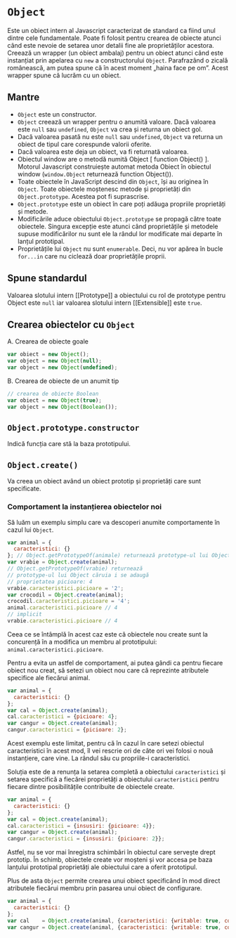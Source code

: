 # `Object`

Este un obiect intern al Javascript caracterizat de standard ca fiind unul dintre cele fundamentale. Poate fi folosit pentru crearea de obiecte atunci când este nevoie de setarea unor detalii fine ale proprietăților acestora.
Creează un wrapper (un obiect ambalaj) pentru un obiect atunci când este instanțiat prin apelarea cu `new` a constructorului `Object`. Parafrazând o zicală românească, am putea spune că în acest moment „haina face pe om”. Acest wrapper spune că lucrăm cu un obiect.

## Mantre

- `Object` este un constructor.
- `Object` creează un wrapper pentru o anumită valoare. Dacă valoarea este `null` sau `undefined`, `Object` va crea și returna un obiect gol.
- Dacă valoarea pasată nu este `null` sau `undefined`, `Object` va returna un obiect de tipul care corespunde valorii oferite.
- Dacă valoarea este deja un obiect, va fi returnată valoarea.
- Obiectul window are o metodă numită Object [ function Object() ]. Motorul Javascript construiește automat metoda Obiect în obiectul window (`window.Object` returnează function Object()).
- Toate obiectele în JavaScript descind din `Object`, își au originea în `Object`. Toate obiectele moștenesc metode și proprietăți din `Object.prototype`. Acestea pot fi suprascrise.
- `Object.prototype` este un obiect în care poți adăuga propriile proprietăți și metode.
- Modificările aduce obiectului `Object.prototype` se propagă către toate obiectele. Singura excepție este atunci când proprietățile și metodele supuse modificărilor nu sunt ele la rândul lor modificate mai departe în lanțul prototipal.
- Proprietățile lui `Object` nu sunt `enumerable`. Deci, nu vor apărea în bucle `for...in` care nu ciclează doar proprietățile proprii.

## Spune standardul

Valoarea slotului intern [[Prototype]] a obiectului cu rol de prototype pentru Object este `null` iar valoarea slotului intern [[Extensible]] este `true`.

## Crearea obiectelor cu `Object`

A. Crearea de obiecte goale

```javascript
var obiect = new Object();
var object = new Object(null);
var object = new Object(undefined);
```

B. Crearea de obiecte de un anumit tip

```javascript
// crearea de obiecte Boolean
var obiect = new Object(true);
var object = new Object(Boolean());
```

## `Object.prototype.constructor`

Indică funcția care stă la baza prototipului.

## `Object.create()`

Va creea un obiect având un obiect prototip și proprietăți care sunt specificate.

### Comportament la instanțierea obiectelor noi

Să luăm un exemplu simplu care va descoperi anumite comportamente în cazul lui `Object`.

```javascript
var animal = {
  caracteristici: {}
}; // Object.getPrototypeOf(animale) returnează prototype-ul lui Object
var vrabie = Object.create(animal);
// Object.getPrototypeOf(vrabie) returnează
// prototype-ul lui Object căruia i se adaugă
// proprietatea picioare: 4
vrabie.caracteristici.picioare = '2';
var crocodil = Object.create(animal);
crocodil.caracteristici.picioare = '4';
animal.caracteristici.picioare // 4
// implicit
vrabie.caracteristici.picioare // 4
```

Ceea ce se întâmplă în acest caz este că obiectele nou create sunt la concurență în a modifica un membru al prototipului: `animal.caracteristici.picioare`.

Pentru a evita un astfel de comportament, ai putea gândi ca pentru fiecare obiect nou creat, să setezi un obiect nou care că reprezinte atributele specifice ale fiecărui animal.

```javascript
var animal = {
  caracteristici: {}
};
var cal = Object.create(animal);
cal.caracteristici = {picioare: 4};
var cangur = Object.create(animal);
cangur.caracteristici = {picioare: 2};
```

Acest exemplu este limitat, pentru că în cazul în care setezi obiectul caracteristici în acest mod, îl vei rescrie ori de câte ori vei folosi o nouă instanțiere, care vine. La rândul său cu propriile-i caracteristici.

Soluția este de a renunța la setarea completă a obiectului `caracteristici` și setarea specifică a fiecărei proprietăți a obiectului `caracteristici` pentru fiecare dintre posibilitățile contribuite de obiectele create.

```javascript
var animal = {
  caracteristici: {}
};
var cal = Object.create(animal);
cal.caracteristici = {insusiri: {picioare: 4}};
var cangur = Object.create(animal);
cangur.caracteristici = {insusiri: {picioare: 2}};
```

Astfel, nu se vor mai înregistra schimbări în obiectul care servește drept prototip. În schimb, obiectele create vor moșteni și vor accesa pe baza lanțului prototipal proprietăți ale obiectului care a oferit prototipul.

Plus de asta `Object` permite crearea unui obiect specificând în mod direct atributele fiecărui membru prin pasarea unui obiect de configurare.

```javascript
var animal = {
  caracteristici: {}
};
var cal    = Object.create(animal, {caracteristici: {writable: true, configurable: true, value: {picioare: 4}}});
var cangur = Object.create(animal, {caracteristici: {writable: true, configurable: true, value: {picioare: 2}}});
```

